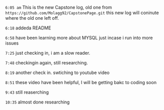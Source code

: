 `6:05 am`  This is the new Capstone log, old one from `https://github.com/Molagg92/CapstonePage.git` this new log will coninute where the old one left off.

`6:18` addeda  README

`6:58` have been learning more about MYSQL just incase i run into more issues

`7:25` just checking in, i am a slow reader.

`7:48` checkingin again, still researching.

`8:19` another check in. swtiching to youtube video

`8:51` these video have been helpful, I will be getting bakc to coding soon

`9:43` still reaserching

`10:35` almost done researching